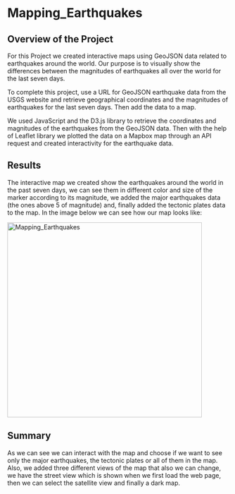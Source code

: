 # Mapping_Earthquakes

## Overview of the Project

For this Project we created interactive maps using GeoJSON data related to earthquakes around the world. Our purpose is to visually show the differences between the magnitudes of earthquakes all over the world for the last seven days.

To complete this project, use a URL for GeoJSON earthquake data from the USGS website and retrieve geographical coordinates and the magnitudes of earthquakes for the last seven days. Then add the data to a map.

We used JavaScript and the D3.js library to retrieve the coordinates and magnitudes of the earthquakes from the GeoJSON data. Then with the help of Leaflet library we plotted the data on a Mapbox map through an API request and created interactivity for the earthquake data.

## Results

The interactive map we created show the earthquakes around the world in the past seven days, we can see them in different color and size of the marker according to its magnitude, we added the major earthquakes data (the ones above 5 of magnitude) and, finally added the tectonic plates data to the map. In the image below we can see how our map looks like:

<img width="442" alt="Mapping_Earthquakes" src="https://user-images.githubusercontent.com/113747210/211952150-065ff9f4-3d6e-46ff-bbdf-15e80a244402.png">

## Summary

As we can see we can interact with the map and choose if we want to see only the major earthquakes, the tectonic plates or all of them in the map. Also, we added three different views of the map that also we can change, we have the street view which is shown when we first load the web page, then we can select the satellite view and finally a dark map.
